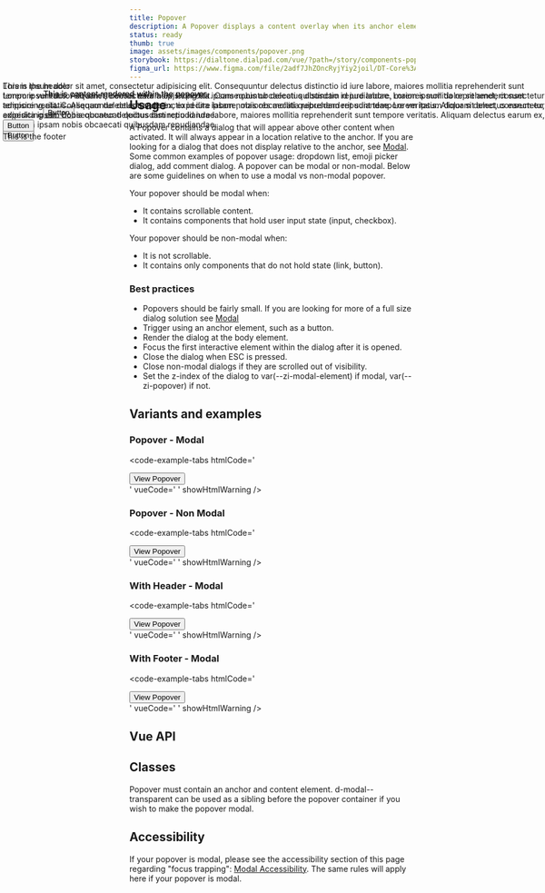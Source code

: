 ```yaml
---
title: Popover
description: A Popover displays a content overlay when its anchor element is activated.
status: ready
thumb: true
image: assets/images/components/popover.png
storybook: https://dialtone.dialpad.com/vue/?path=/story/components-popover--default
figma_url: https://www.figma.com/file/2adf7JhZOncRyjYiy2joil/DT-Core%3A-Components-7?node-id=8921%3A22411&viewport=831%2C-269%2C0.43&t=xHutRjwo1o5zMTgT-11
---
```

<code-well-header bgclass="d-bgc-primary">
  <example-popover modal />
</code-well-header>

## Usage

A Popover contains a dialog that will appear above other content when activated. It will always appear in a location relative to the anchor.
If you are looking for a dialog that does not display relative to the anchor, see [Modal](modal.md).
Some common examples of popover usage: dropdown list, emoji picker dialog, add comment dialog.
A popover can be modal or non-modal. Below are some guidelines on when to use a modal vs non-modal popover.

Your popover should be modal when:

- It contains scrollable content.
- It contains components that hold user input state (input, checkbox).

Your popover should be non-modal when:

- It is not scrollable.
- It contains only components that do not hold state (link, button).

<dialtone-usage>
<template #do>

- Smaller sized dialogs that trigger on user activation of an anchor element.
- Dialogs that should be positioned relative to the anchor.
- Dialogs that contain interactive components.
</template>
<template #dont>

- Content that is displayed on hover. Instead, use a [Tooltip](tooltip.md).
- Dialogs that should be positioned in the center of the screen.
- Dialogs that are very large.
- Alerts.
</template>
</dialtone-usage>

### Best practices

- Popovers should be fairly small. If you are looking for more of a full size dialog solution see [Modal](modal.md)
- Trigger using an anchor element, such as a button.
- Render the dialog at the body element.
- Focus the first interactive element within the dialog after it is opened.
- Close the dialog when ESC is pressed.
- Close non-modal dialogs if they are scrolled out of visibility.
- Set the z-index of the dialog to var(--zi-modal-element) if modal, var(--zi-popover) if not.

## Variants and examples

### Popover - Modal

<code-well-header bgclass="d-bgc-primary">
  <example-popover modal />
</code-well-header>

<code-example-tabs
htmlCode='
<div class="d-popover">
  <div id="DtPopover__anchor1">
    <button type="button" class="base-button__button d-btn d-btn--primary" aria-expanded="false">
      <span class="d-btn__label base-button__label"> View Popover </span>
    </button>
  </div>
</div>
<div class="tippy-box d-ps-absolute" id="tippy-1" style="z-index: 650; position: absolute; inset: 0px 0px auto auto; margin: 0px; transform: translate3d(-593px, 197px, 0px);" data-popper-placement="bottom-end">
  <div id="dt0" role="dialog" aria-hidden="false" aria-labelledby="DtPopover__anchor1" aria-modal="false" tabindex="-1" class="d-popover__dialog d-popover__dialog--modal" style="">
    <div class="d-popover__content d-p16">
      <div>
        <p class="d-mb4">This is content rendered within the popover.</p>
        <button type="button" class="base-button__button d-btn d-btn--primary">
          <span class="d-btn__label base-button__label"> Button </span>
        </button>
      </div>
    </div>
  </div>
</div>
'
vueCode='
<dt-popover
  :open="onOpen"
>
  <template #anchor>
    <dt-button>
       View Popover
    </dt-button>
  </template>
  <template
    #content="{ close }"
  >
    <div>
      <p class="d-mb4">
        This is content rendered within the popover.
      </p>
      <dt-button
        @click="close"
      >
        Button
      </dt-button>
    </div>
  </template>
</dt-popover>
'
showHtmlWarning />

### Popover - Non Modal

<code-well-header bgclass="d-bgc-primary">
  <example-popover />
</code-well-header>

<code-example-tabs
htmlCode='
<div class="d-popover">
  <div id="DtPopover__anchor1">
    <button type="button" class="base-button__button d-btn d-btn--primary" aria-expanded="false">
      <span class="d-btn__label base-button__label"> View Popover </span>
    </button>
  </div>
</div>
<div class="tippy-box d-ps-absolute" data-tippy-root="" id="tippy-1" data-popper-placement="bottom-end" style="z-index: 300; position: absolute; inset: 0px 0px auto auto; margin: 0px; transform: translate3d(-593px, 197px, 0px);">
  <div id="dt0" role="dialog" aria-hidden="false" aria-labelledby="DtPopover__anchor1" aria-modal="true" tabindex="-1" class="d-popover__dialog" style="">
    <div class="d-popover__content d-p16">
      <div>
        <p class="d-mb4">This is content rendered within the popover.</p>
        <button type="button" class="base-button__button d-btn d-btn--primary">
          <span class="d-btn__label base-button__label"> Button </span>
        </button>
      </div>
    </div>
  </div>
</div>
'
vueCode='
<dt-popover
  :open="onOpen"
  :modal="false"
>
  <template #anchor>
    <dt-button>
      View Popover
    </dt-button>
  </template>
  <template
    #content="{ close }"
  >
    <div>
      <p class="d-mb4">
        This is content rendered within the popover.
      </p>
      <dt-button
        @click="close"
      >
        Button
      </dt-button>
    </div>
  </template>
</dt-popover>
'
showHtmlWarning />

### With Header - Modal

<code-well-header bgclass="d-bgc-primary">
  <example-popover modal header>
    <template #content>
      <div class="d-mb8">Lorem ipsum dolor sit amet, consectetur adipisicing elit. Consequuntur delectus distinctio id iure labore, maiores mollitia reprehenderit sunt tempore veritatis. Aliquam delectus earum ex, expedita ipsam nobis obcaecati quibusdam repudiandae. Lorem ipsum dolor sit amet, consectetur adipisicing elit. Consequuntur delectus distinctio id iure labore, maiores mollitia reprehenderit sunt tempore veritatis. Aliquam delectus earum ex, expedita ipsam nobis obcaecati quibusdam repudiandae.<br></div>
    </template>
  </example-popover>
</code-well-header>

<code-example-tabs
htmlCode='
<div class="d-popover">
  <div id="DtPopover__anchor1">
    <button type="button" class="base-button__button d-btn d-btn--primary" aria-expanded="false">
      <span class="d-btn__label base-button__label"> View Popover </span>
    </button>
  </div>
</div>
<div class="tippy-box d-ps-absolute" data-tippy-root="" id="tippy-1" data-popper-placement="bottom-end" style="z-index: 650; position: absolute; inset: 0px 0px auto auto; margin: 0px; transform: translate3d(5px, 197px, 0px);">
  <div
    id="dt0"
    role="dialog"
    aria-hidden="false"
    aria-labelledby="DtPopover__anchor1"
    aria-modal="false"
    tabindex="-1"
    class="d-popover__dialog d-popover__dialog--modal"
    style="max-height: calc(100vh - var(--dt-space-300));"
  >
    <div class="d-popover__header d-pl16">
      <div class="d-popover__header__content"><div class="d-w100p">This is the header</div></div>
    </div>
    <div class="d-popover__content d-p16">
      <div>
        <div class="d-mb8">
          Lorem ipsum dolor sit amet, consectetur adipisicing elit. Consequuntur delectus distinctio id iure labore, maiores mollitia reprehenderit sunt tempore veritatis. Aliquam delectus earum ex, expedita ipsam nobis obcaecati quibusdam
          repudiandae. Lorem ipsum dolor sit amet, consectetur adipisicing elit. Consequuntur delectus distinctio id iure labore, maiores mollitia reprehenderit sunt tempore veritatis. Aliquam delectus earum ex, expedita ipsam nobis
          obcaecati quibusdam repudiandae.<br />
        </div>
        <button type="button" class="base-button__button d-btn d-btn--primary">
          <span class="d-btn__label base-button__label"> Button </span>
        </button>
      </div>
    </div>
  </div>
</div>
'
vueCode='
<dt-popover
  :open="onOpen"
>
  <template #anchor>
    <dt-button>
      View Popover
    </dt-button>
  </template>
  <template slot="headerContent">
    <div class="d-w100p">
      This is the header
    </div>
  </template>
  <template
    #content="{ close }"
  >
    <div>
      <div class="d-mb8">
        Lorem ipsum dolor sit amet, consectetur adipisicing elit. Consequuntur delectus distinctio id iure labore, maiores mollitia reprehenderit sunt tempore veritatis. Aliquam delectus earum ex, expedita ipsam nobis obcaecati quibusdam repudiandae. Lorem ipsum dolor sit amet, consectetur adipisicing elit. Consequuntur delectus distinctio id iure labore, maiores mollitia reprehenderit sunt tempore veritatis. Aliquam delectus earum ex, expedita ipsam nobis obcaecati quibusdam repudiandae.<br>
      </div>
      <dt-button
        @click="close"
      >
        Button
      </dt-button>
    </div>
  </template>
</dt-popover>
'
showHtmlWarning />

### With Footer - Modal

<code-well-header bgclass="d-bgc-primary">
  <example-popover modal footer>
    <template #content>
      <div class="d-mb8">Lorem ipsum dolor sit amet, consectetur adipisicing elit. Consequuntur delectus distinctio id iure labore, maiores mollitia reprehenderit sunt tempore veritatis. Aliquam delectus earum ex, expedita ipsam nobis obcaecati quibusdam repudiandae. Lorem ipsum dolor sit amet, consectetur adipisicing elit. Consequuntur delectus distinctio id iure labore, maiores mollitia reprehenderit sunt tempore veritatis. Aliquam delectus earum ex, expedita ipsam nobis obcaecati quibusdam repudiandae.<br></div>
    </template>
  </example-popover>
</code-well-header>

<code-example-tabs
htmlCode='
<div class="d-popover">
  <div id="DtPopover__anchor1">
    <button type="button" class="base-button__button d-btn d-btn--primary" aria-expanded="false">
      <span class="d-btn__label base-button__label"> View Popover </span>
    </button>
  </div>
</div>
<div class="tippy-box d-ps-absolute" data-tippy-root="" id="tippy-5" style="z-index: 650; position: absolute; inset: 0px 0px auto auto; margin: 0px; transform: translate3d(5px, 197px, 0px);" data-popper-placement="bottom-end">
  <div
    id="dt0"
    role="dialog"
    aria-hidden="false"
    aria-labelledby="DtPopover__anchor1"
    aria-modal="false"
    tabindex="-1"
    class="d-popover__dialog d-popover__dialog--modal"
    style="max-height: calc(100vh - var(--dt-space-300));"
  >
    <div class="d-popover__content d-p16">
      <div>
        <div class="d-mb8">
          Lorem ipsum dolor sit amet, consectetur adipisicing elit. Consequuntur delectus distinctio id iure labore, maiores mollitia reprehenderit sunt tempore veritatis. Aliquam delectus earum ex, expedita ipsam nobis obcaecati quibusdam
          repudiandae. Lorem ipsum dolor sit amet, consectetur adipisicing elit. Consequuntur delectus distinctio id iure labore, maiores mollitia reprehenderit sunt tempore veritatis. Aliquam delectus earum ex, expedita ipsam nobis
          obcaecati quibusdam repudiandae.<br />
        </div>
        <button type="button" class="base-button__button d-btn d-btn--primary">
          <span class="d-btn__label base-button__label"> Button </span>
        </button>
      </div>
    </div>
    <div class="d-popover__footer d-pl16">
      <div class="d-popover__footer__content"><div class="d-w100p">This is the footer</div></div>
    </div>
  </div>
</div>
'
vueCode='
<dt-popover
  :open="onOpen"
>
  <template #anchor>
    <dt-button>
      View Popover
    </dt-button>
  </template>
  <template
    #content="{ close }"
  >
    <div>
      <div class="d-mb8">
        Lorem ipsum dolor sit amet, consectetur adipisicing elit. Consequuntur delectus distinctio id iure labore, maiores mollitia reprehenderit sunt tempore veritatis. Aliquam delectus earum ex, expedita ipsam nobis obcaecati quibusdam repudiandae. Lorem ipsum dolor sit amet, consectetur adipisicing elit. Consequuntur delectus distinctio id iure labore, maiores mollitia reprehenderit sunt tempore veritatis. Aliquam delectus earum ex, expedita ipsam nobis obcaecati quibusdam repudiandae.<br>
      </div>
      <dt-button
        @click="close"
      >
        Button
      </dt-button>
    </div>
  </template>
  <template slot="footerContent">
    <div class="d-w100p">
      This is the footer
    </div>
  </template>
</dt-popover>
'
showHtmlWarning />

## Vue API

<component-vue-api component-name="popover" />

## Classes

Popover must contain an anchor and content element. d-modal--transparent can be used as a sibling before the popover container if you wish to make the popover modal.

<component-class-table component-name="popover" />

## Accessibility

If your popover is modal, please see the accessibility section of this page regarding "focus trapping": <a href="components/modal/#accessibility">Modal Accessibility</a>. The same rules will apply here if your popover is modal.

<component-accessible-table component-name="popover"/>

<script setup>
  import ExamplePopover from '@exampleComponents/ExamplePopover.vue';
</script>
